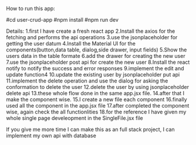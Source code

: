 How to run this app:

#cd user-crud-app
#npm install
#npm run dev

Details:
1.first I have create a fresh react app
2.Install the axios for the fetching and performs the api operations
3.use the jsonplaceholder for getting the user datum
4.Install the Material UI for the components(button,data table, dialog,side drawer, input fields)
5.Show the users data in the table formate
6.add the drawer for creating the new user
7.use the jsonplaceholder post api for create the new user
8.Install the react notify to notify the success and error responses
9.implement the edit and update function4
10.update the existing user by jsonplaceholder put api
11.implement the delete operation and use the dialog for asking the conformation to delete the user
12.delete the user by using jsonplaceholder delete api
13.these whole flow done in the same app.jsx file.
14.after that I make the component wise.
15.I create a new file each component 
16.finally used all the component in the app.jsx file
17.after completed the component wise, again check the all functionlities 
18.for the reference I have given my whole single page develeopment in the SingleFile.jsx file

If you give me more time I can make this as an full stack project, I can implement my own api with database